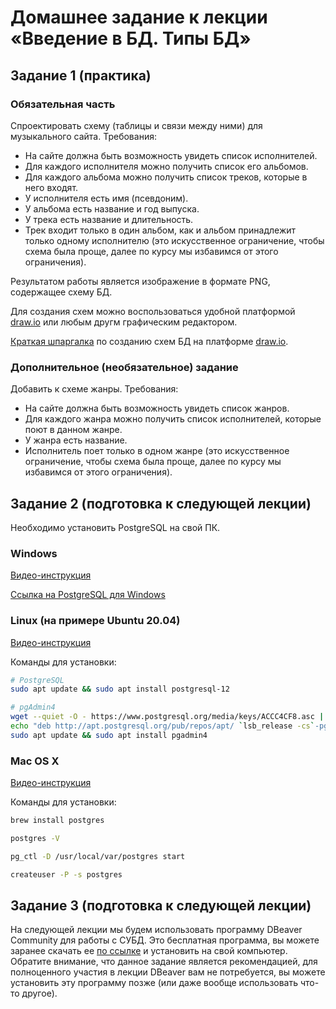 # Домашнее задание к лекции «Введение в БД. Типы БД»

## Задание 1 (практика)

### Обязательная часть

Спроектировать схему (таблицы и связи между ними) для музыкального сайта. Требования:

- На сайте должна быть возможность увидеть список исполнителей.
- Для каждого исполнителя можно получить список его альбомов.
- Для каждого альбома можно получить список треков, которые в него входят.
- У исполнителя есть имя (псевдоним).
- У альбома есть название и год выпуска.
- У трека есть название и длительность.
- Трек входит только в один альбом, как и альбом принадлежит только одному исполнителю (это искусственное ограничение, чтобы схема была проще, далее по курсу мы избавимся от этого ограничения).

Результатом работы является изображение в формате PNG, содержащее схему БД.

Для создания схем можно воспользоваться удобной платформой [draw.io](https://draw.io) или любым другм графическим редактором.

[Краткая шпаргалка](https://docs.google.com/document/d/1KUagjHQQHIQYS2-qI0lgiV2wNxKdi00Q_Xw0nK7t3PA/edit?usp=sharing) по созданию схем БД на платформе [draw.io](https://draw.io).

### Дополнительное (необязательное) задание 

Добавить к схеме жанры. Требования:

- На сайте должна быть возможность увидеть список жанров.
- Для каждого жанра можно получить список исполнителей, которые поют в данном жанре.
- У жанра есть название.
- Исполнитель поет только в одном жанре (это искусственное ограничение, чтобы схема была проще, далее по курсу мы избавимся от этого ограничения).

## Задание 2 (подготовка к следующей лекции)

Необходимо установить PostgreSQL на свой ПК.

### Windows

[Видео-инструкция](https://embed.new.video/uyjUq9B3qYo6BbbkzG71Ny)

[Ссылка на PostgreSQL для Windows](https://www.enterprisedb.com/downloads/postgres-postgresql-downloads)

### Linux (на примере Ubuntu 20.04)

[Видео-инструкция](https://embed.new.video/cRQW4Z2YnxZUxzKRLWwnPF)

Команды для установки:

```bash
# PostgreSQL
sudo apt update && sudo apt install postgresql-12

# pgAdmin4
wget --quiet -O - https://www.postgresql.org/media/keys/ACCC4CF8.asc | sudo apt-key add -
echo "deb http://apt.postgresql.org/pub/repos/apt/ `lsb_release -cs`-pgdg main" |sudo tee  /etc/apt/sources.list.d/pgdg.list
sudo apt update && sudo apt install pgadmin4
```

### Mac OS X

[Видео-инструкция](https://kinescope.io/200639959)

Команды для установки:

```bash
brew install postgres

postgres -V

pg_ctl -D /usr/local/var/postgres start

createuser -P -s postgres
```

## Задание 3 (подготовка к следующей лекции) 

На следующей лекции мы будем использовать программу DBeaver Community для работы с СУБД. Это бесплатная программа, вы можете заранее скачать ее [по ссылке](https://dbeaver.io/download/) и установить на свой компьютер.  
Обратите внимание, что данное задание является рекомендацией, для полноценного участия в лекции DBeaver вам не потребуется, вы можете установить эту программу позже (или даже вообще использовать что-то другое).

